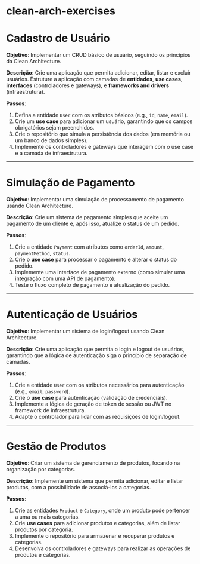 # clean-arch-exercises

# Cadastro de Usuário

**Objetivo**: Implementar um CRUD básico de usuário, seguindo os princípios da Clean Architecture.

**Descrição**: Crie uma aplicação que permita adicionar, editar, listar e excluir usuários. Estruture a aplicação com camadas de **entidades**, **use cases**, **interfaces** (controladores e gateways), e **frameworks and drivers** (infraestrutura).

**Passos**:
1. Defina a entidade `User` com os atributos básicos (e.g., `id`, `name`, `email`).
2. Crie um **use case** para adicionar um usuário, garantindo que os campos obrigatórios sejam preenchidos.
3. Crie o repositório que simula a persistência dos dados (em memória ou um banco de dados simples).
4. Implemente os controladores e gateways que interagem com o use case e a camada de infraestrutura.

---

# Simulação de Pagamento

**Objetivo**: Implementar uma simulação de processamento de pagamento usando Clean Architecture.

**Descrição**: Crie um sistema de pagamento simples que aceite um pagamento de um cliente e, após isso, atualize o status de um pedido.

**Passos**:
1. Crie a entidade `Payment` com atributos como `orderId`, `amount`, `paymentMethod`, `status`.
2. Crie o **use case** para processar o pagamento e alterar o status do pedido.
3. Implemente uma interface de pagamento externo (como simular uma integração com uma API de pagamento).
4. Teste o fluxo completo de pagamento e atualização do pedido.

---

# Autenticação de Usuários

**Objetivo**: Implementar um sistema de login/logout usando Clean Architecture.

**Descrição**: Crie uma aplicação que permita o login e logout de usuários, garantindo que a lógica de autenticação siga o princípio de separação de camadas.

**Passos**:
1. Crie a entidade `User` com os atributos necessários para autenticação (e.g., `email`, `password`).
2. Crie o **use case** para autenticação (validação de credenciais).
3. Implemente a lógica de geração de token de sessão ou JWT no framework de infraestrutura.
4. Adapte o controlador para lidar com as requisições de login/logout.

---

# Gestão de Produtos

**Objetivo**: Criar um sistema de gerenciamento de produtos, focando na organização por categorias.

**Descrição**: Implemente um sistema que permita adicionar, editar e listar produtos, com a possibilidade de associá-los a categorias.

**Passos**:
1. Crie as entidades `Product` e `Category`, onde um produto pode pertencer a uma ou mais categorias.
2. Crie **use cases** para adicionar produtos e categorias, além de listar produtos por categoria.
3. Implemente o repositório para armazenar e recuperar produtos e categorias.
4. Desenvolva os controladores e gateways para realizar as operações de produtos e categorias.
